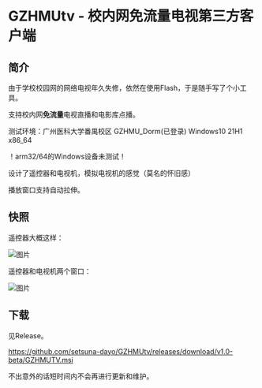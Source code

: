 # GZHMUtv - 校内网免流量电视第三方客户端

## 简介

由于学校校园网的网络电视年久失修，依然在使用Flash，于是随手写了个小工具。

支持校内网**免流量**电视直播和电影库点播。

测试环境：广州医科大学番禺校区 GZHMU_Dorm(已登录) Windows10 21H1 x86_64

！arm32/64的Windows设备未测试！

设计了遥控器和电视机，模拟电视机的感觉（莫名的怀旧感）

播放窗口支持自动拉伸。

## 快照

遥控器大概这样：

![图片](https://user-images.githubusercontent.com/84665734/141666741-afb91007-5c39-4bb9-876e-88585b534b9c.png)

遥控器和电视机两个窗口：

![图片](https://user-images.githubusercontent.com/84665734/141666754-a3c7461b-5be4-4c5c-a33c-2f05b8283eff.png)

## 下载

见Release。

https://github.com/setsuna-dayo/GZHMUtv/releases/download/v1.0-beta/GZHMUTV.msi

不出意外的话短时间内不会再进行更新和维护。
